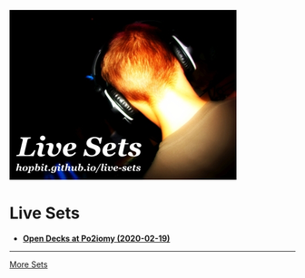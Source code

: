 ![Siwinski Live Sets](siwinski-live-sets-github-400x300.jpg)  

# Live Sets 

* **[Open Decks at Po2iomy (2020-02-19)](./siwinski/open-decks-po2iomy-2020-02-19.md)**

---

[More Sets](https://hopbit.github.io/DJ/)
